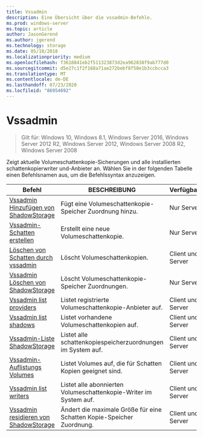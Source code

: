 ```yaml
---
title: Vssadmin
description: Eine Übersicht über die vssadmin-Befehle.
ms.prod: windows-server
ms.topic: article
author: JasonGerend
ms.author: jgerend
ms.technology: storage
ms.date: 05/18/2018
ms.localizationpriority: medium
ms.openlocfilehash: f3618841eb2f511323873d2ea962838f9ab777d0
ms.sourcegitcommit: d5e27c1f2f168a71ae272bebf8f50e1b3ccbcca3
ms.translationtype: MT
ms.contentlocale: de-DE
ms.lasthandoff: 07/23/2020
ms.locfileid: "86954692"
---
```

# <a name="vssadmin"></a>Vssadmin

> Gilt für: Windows 10, Windows 8.1, Windows Server 2016, Windows Server 2012 R2, Windows Server 2012, Windows Server 2008 R2, Windows Server 2008

Zeigt aktuelle Volumeschattenkopie-Sicherungen und alle installierten schattenkopierwriter und-Anbieter an. Wählen Sie in der folgenden Tabelle einen Befehlsnamen aus, um die Befehlssyntax anzuzeigen.

|Befehl|BESCHREIBUNG|Verfügbarkeit
|---|---|---
|[Vssadmin Hinzufügen von ShadowStorage](/previous-versions/windows/it-pro/windows-server-2012-r2-and-2012/cc788051(v%3dws.11))|Fügt eine Volumeschattenkopie-Speicher Zuordnung hinzu.| Nur Server
|[Vssadmin-Schatten erstellen](/previous-versions/windows/it-pro/windows-server-2012-r2-and-2012/cc788055(v%3dws.11))|Erstellt eine neue Volumeschattenkopie.| Nur Server
|[Löschen von Schatten durch vssadmin](vssadmin-delete-shadows.md)|Löscht Volumeschattenkopien.| Client und Server
|[Vssadmin Löschen von ShadowStorage](/previous-versions/windows/it-pro/windows-server-2012-r2-and-2012/cc785461(v%3dws.11))|Löscht Volumeschattenkopie-Speicher Zuordnungen.| Nur Server
|[Vssadmin list providers](/previous-versions/windows/it-pro/windows-server-2012-r2-and-2012/cc788108(v%3dws.11))|Listet registrierte Volumeschattenkopie-Anbieter auf.| Client und Server
|[Vssadmin list shadows](vssadmin-list-shadows.md)|Listet vorhandene Volumeschattenkopien auf.| Client und Server
|[Vssadmin-Liste ShadowStorage](/previous-versions/windows/it-pro/windows-server-2012-r2-and-2012/cc788045(v%3dws.11))|Listet alle schattenkopiespeicherzuordnungen im System auf.| Client und Server
|[Vssadmin-Auflistungs Volumes](/previous-versions/windows/it-pro/windows-server-2012-r2-and-2012/cc788064(v%3dws.11))|Listet Volumes auf, die für Schatten Kopien geeignet sind.| Client und Server
|[Vssadmin list writers](vssadmin-list-writers.md)|Listet alle abonnierten Volumeschattenkopie-Writer im System auf.| Client und Server
|[Vssadmin residieren von ShadowStorage](vssadmin-resize-shadowstorage.md)|Ändert die maximale Größe für eine Schatten Kopie-Speicher Zuordnung.| Client und Server
